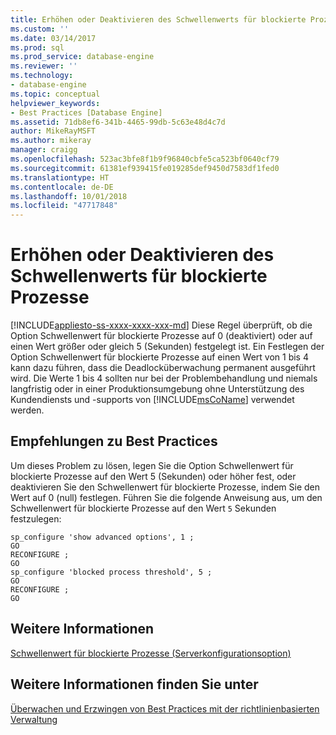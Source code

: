 ```yaml
---
title: Erhöhen oder Deaktivieren des Schwellenwerts für blockierte Prozesse | Microsoft-Dokumentation
ms.custom: ''
ms.date: 03/14/2017
ms.prod: sql
ms.prod_service: database-engine
ms.reviewer: ''
ms.technology:
- database-engine
ms.topic: conceptual
helpviewer_keywords:
- Best Practices [Database Engine]
ms.assetid: 71db8ef6-341b-4465-99db-5c63e48d4c7d
author: MikeRayMSFT
ms.author: mikeray
manager: craigg
ms.openlocfilehash: 523ac3bfe8f1b9f96840cbfe5ca523bf0640cf79
ms.sourcegitcommit: 61381ef939415fe019285def9450d7583df1fed0
ms.translationtype: HT
ms.contentlocale: de-DE
ms.lasthandoff: 10/01/2018
ms.locfileid: "47717848"
---
```

# <a name="increase-or-disable-blocked-process-threshold"></a>Erhöhen oder Deaktivieren des Schwellenwerts für blockierte Prozesse
[!INCLUDE[appliesto-ss-xxxx-xxxx-xxx-md](../../includes/appliesto-ss-xxxx-xxxx-xxx-md.md)]
  Diese Regel überprüft, ob die Option Schwellenwert für blockierte Prozesse auf 0 (deaktiviert) oder auf einen Wert größer oder gleich 5 (Sekunden) festgelegt ist. Ein Festlegen der Option Schwellenwert für blockierte Prozesse auf einen Wert von 1 bis 4 kann dazu führen, dass die Deadlocküberwachung permanent ausgeführt wird. Die Werte 1 bis 4 sollten nur bei der Problembehandlung und niemals langfristig oder in einer Produktionsumgebung ohne Unterstützung des Kundendiensts und -supports von [!INCLUDE[msCoName](../../includes/msconame-md.md)] verwendet werden.  
  
## <a name="best-practices-recommendations"></a>Empfehlungen zu Best Practices  
 Um dieses Problem zu lösen, legen Sie die Option Schwellenwert für blockierte Prozesse auf den Wert 5 (Sekunden) oder höher fest, oder deaktivieren Sie den Schwellenwert für blockierte Prozesse, indem Sie den Wert auf 0 (null) festlegen. Führen Sie die folgende Anweisung aus, um den Schwellenwert für blockierte Prozesse auf den Wert `5` Sekunden festzulegen:  
  
```  
sp_configure 'show advanced options', 1 ;  
GO  
RECONFIGURE ;  
GO  
sp_configure 'blocked process threshold', 5 ;  
GO  
RECONFIGURE ;  
GO  
```  
  
## <a name="for-more-information"></a>Weitere Informationen  
 [Schwellenwert für blockierte Prozesse (Serverkonfigurationsoption)](../../database-engine/configure-windows/blocked-process-threshold-server-configuration-option.md)  
  
## <a name="see-also"></a>Weitere Informationen finden Sie unter  
 [Überwachen und Erzwingen von Best Practices mit der richtlinienbasierten Verwaltung](../../relational-databases/policy-based-management/monitor-and-enforce-best-practices-by-using-policy-based-management.md)  
  
  
